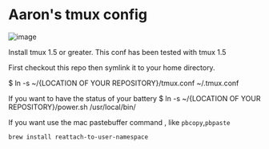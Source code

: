 Aaron's tmux config
===================

![image](https://s3.amazonaws.com/files.droplr.com/files_production/acc_48015/2Udu?AWSAccessKeyId=AKIAJSVQN3Z4K7MT5U2A&Expires=1351422807&Signature=yloFdqJXhvStlInG%2BkfUb5FkNjE%3D&response-content-disposition=inline%3B%20filename%2A%3DUTF-8%27%27Screen%2BShot%2B2012-10-28%2Bat%2B6.04.22%2BPM.PNG)

Install tmux 1.5 or greater.  This conf has been tested with tmux 1.5

First checkout this repo then symlink it to your home directory.

$ ln -s ~/{LOCATION OF YOUR REPOSITORY}/tmux.conf ~/.tmux.conf

If you want to have the status of your battery
$ ln -s ~/{LOCATION OF YOUR REPOSITORY}/power.sh /usr/local/bin/

If you want use the mac pastebuffer command , like `pbcopy`,`pbpaste` 
```
brew install reattach-to-user-namespace
```
